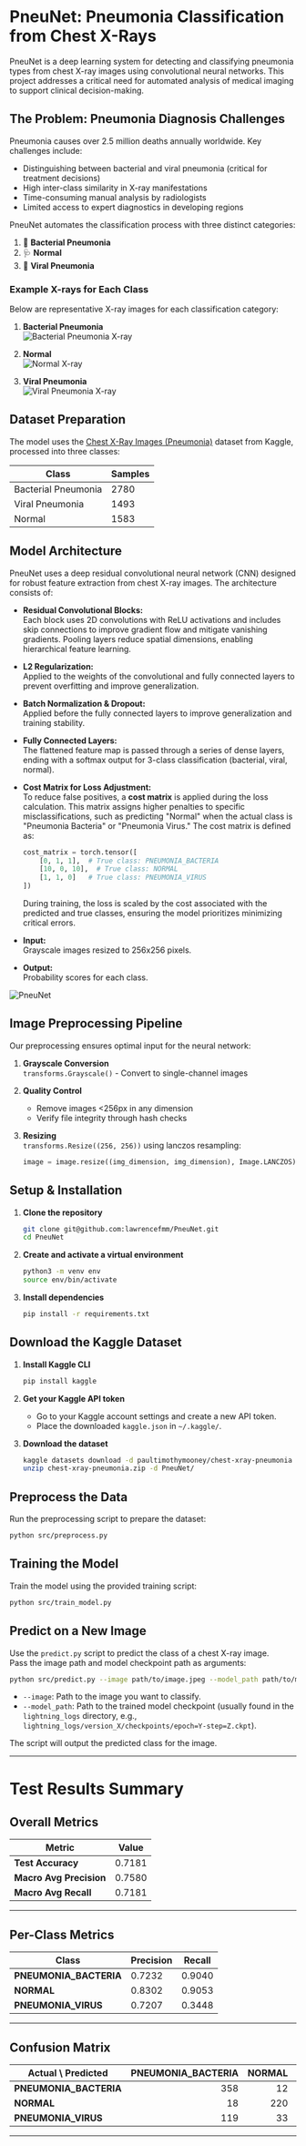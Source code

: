 # PneuNet: Pneumonia Classification from Chest X-Rays

PneuNet is a deep learning system for detecting and classifying pneumonia types from chest X-ray images using convolutional neural networks. This project addresses a critical need for automated analysis of medical imaging to support clinical decision-making.

## The Problem: Pneumonia Diagnosis Challenges
Pneumonia causes over 2.5 million deaths annually worldwide. Key challenges include:
- Distinguishing between bacterial and viral pneumonia (critical for treatment decisions)
- High inter-class similarity in X-ray manifestations
- Time-consuming manual analysis by radiologists
- Limited access to expert diagnostics in developing regions

PneuNet automates the classification process with three distinct categories:
1. 🦠 **Bacterial Pneumonia**
2. 🩺 **Normal** 
3. 🦠 **Viral Pneumonia** 

<!-- Example X-rays for each class -->

### Example X-rays for Each Class

Below are representative X-ray images for each classification category:

1. **Bacterial Pneumonia**  
![Bacterial Pneumonia X-ray](assets/person1_bacteria_1.jpeg)

2. **Normal**  
![Normal X-ray](assets/IM-0001-0001.jpeg)

3. **Viral Pneumonia**  
![Viral Pneumonia X-ray](assets/person16_virus_47.jpeg)

## Dataset Preparation
The model uses the [Chest X-Ray Images (Pneumonia)](https://www.kaggle.com/paultimothymooney/chest-xray-pneumonia) dataset from Kaggle, processed into three classes:

| Class               | Samples |
|---------------------|---------|
| Bacterial Pneumonia | 2780   | 
| Viral Pneumonia      | 1493   | 
| Normal              | 1583   | 

## Model Architecture

PneuNet uses a deep residual convolutional neural network (CNN) designed for robust feature extraction from chest X-ray images. The architecture consists of:

- **Residual Convolutional Blocks:**  
    Each block uses 2D convolutions with ReLU activations and includes skip connections to improve gradient flow and mitigate vanishing gradients. Pooling layers reduce spatial dimensions, enabling hierarchical feature learning.

- **L2 Regularization:**  
    Applied to the weights of the convolutional and fully connected layers to prevent overfitting and improve generalization.

- **Batch Normalization & Dropout:**  
  Applied before the fully connected layers to improve generalization and training stability.

- **Fully Connected Layers:**  
  The flattened feature map is passed through a series of dense layers, ending with a softmax output for 3-class classification (bacterial, viral, normal).

- **Cost Matrix for Loss Adjustment:**  
  To reduce false positives, a **cost matrix** is applied during the loss calculation. This matrix assigns higher penalties to specific misclassifications, such as predicting "Normal" when the actual class is "Pneumonia Bacteria" or "Pneumonia Virus." The cost matrix is defined as:
  ```python
  cost_matrix = torch.tensor([
      [0, 1, 1],  # True class: PNEUMONIA_BACTERIA
      [10, 0, 10],  # True class: NORMAL
      [1, 1, 0]   # True class: PNEUMONIA_VIRUS
  ])
  ```
  During training, the loss is scaled by the cost associated with the predicted and true classes, ensuring the model prioritizes minimizing critical errors.

- **Input:**  
  Grayscale images resized to 256x256 pixels.

- **Output:**  
  Probability scores for each class.

![PneuNet](assets/pneunet.png)

## Image Preprocessing Pipeline
Our preprocessing ensures optimal input for the neural network:

1. **Grayscale Conversion**  
   `transforms.Grayscale()` - Convert to single-channel images

2. **Quality Control**  
   - Remove images <256px in any dimension
   - Verify file integrity through hash checks

3. **Resizing**  
   `transforms.Resize((256, 256))` using lanczos resampling:
   ```python
   image = image.resize((img_dimension, img_dimension), Image.LANCZOS)
    ```

## Setup & Installation

1. **Clone the repository**  
   ```bash
   git clone git@github.com:lawrencefmm/PneuNet.git
   cd PneuNet
   ```

2. **Create and activate a virtual environment**  
   ```bash
   python3 -m venv env
   source env/bin/activate
   ```

3. **Install dependencies**  
   ```bash
   pip install -r requirements.txt
   ```

## Download the Kaggle Dataset

1. **Install Kaggle CLI**  
   ```bash
   pip install kaggle
   ```

2. **Get your Kaggle API token**  
   - Go to your Kaggle account settings and create a new API token.
   - Place the downloaded `kaggle.json` in `~/.kaggle/`.

3. **Download the dataset**  
   ```bash
   kaggle datasets download -d paultimothymooney/chest-xray-pneumonia
   unzip chest-xray-pneumonia.zip -d PneuNet/
   ```

## Preprocess the Data

Run the preprocessing script to prepare the dataset:
```bash
python src/preprocess.py
```

## Training the Model

Train the model using the provided training script:
```bash
python src/train_model.py
```

## Predict on a New Image

Use the `predict.py` script to predict the class of a chest X-ray image.  
Pass the image path and model checkpoint path as arguments:

```bash
python src/predict.py --image path/to/image.jpeg --model_path path/to/model.ckpt
```

- `--image`: Path to the image you want to classify.
- `--model_path`: Path to the trained model checkpoint (usually found in the `lightning_logs` directory, e.g., `lightning_logs/version_X/checkpoints/epoch=Y-step=Z.ckpt`).

The script will output the predicted class for the image.

---

# Test Results Summary

## Overall Metrics
| Metric               | Value   |
|----------------------|---------|
| **Test Accuracy**    | 0.7181  |
| **Macro Avg Precision** | 0.7580  |
| **Macro Avg Recall**    | 0.7181  |

---

## Per-Class Metrics
| Class                 | Precision | Recall   |
|-----------------------|-----------|----------|
| **PNEUMONIA_BACTERIA** | 0.7232    | 0.9040   |
| **NORMAL**             | 0.8302    | 0.9053   |
| **PNEUMONIA_VIRUS**    | 0.7207    | 0.3448   |

---

## Confusion Matrix

| Actual \ Predicted    | PNEUMONIA_BACTERIA | NORMAL | PNEUMONIA_VIRUS |
|-----------------------|--------------------:|-------:|----------------:|
| **PNEUMONIA_BACTERIA** | 358                | 12     | 26              |
| **NORMAL**             | 18                 | 220    | 5               |
| **PNEUMONIA_VIRUS**    | 119                | 33     | 80              |

---